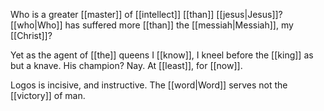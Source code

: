 Who is a greater [[master]] of [[intellect]] [[than]] [[jesus|Jesus]]? [[who|Who]] has suffered more [[than]] the [[messiah|Messiah]], my [[Christ]]? 

Yet as the agent of [[the]] queens I [[know]], I kneel before the [[king]] as but a knave. His champion? Nay. At [[least]], for [[now]].

Logos is incisive, and instructive. The [[word|Word]] serves not the [[victory]] of man. 